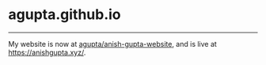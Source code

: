 # agupta.github.io

---

My website is now at <a href="https://github.com/agupta/anish-gupta-website">agupta/anish-gupta-website</a>, and is live at https://anishgupta.xyz/.
